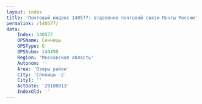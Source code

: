 ```yaml
---
layout: index
title: 'Почтовый индекс 140577: отделение почтовой связи Почты России'
permalink: /140577/
data:
    Index: 140577
    OPSName: Сенницы
    OPSType: О
    OPSSubm: 140499
    Region: 'Московская область'
    Autonom: ''
    Area: 'Озеры район'
    City: 'Сенницы -2'
    City1: ''
    ActDate: '20180813'
    IndexOld: ''
---
```

